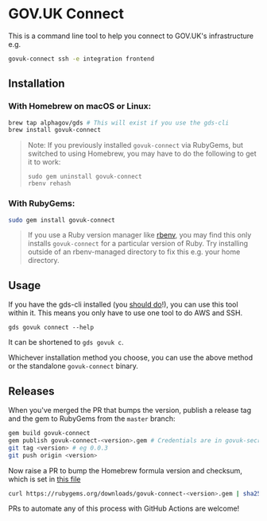 # GOV.UK Connect

This is a command line tool to help you connect to GOV.UK's infrastructure e.g.

```bash
govuk-connect ssh -e integration frontend
```

## Installation

### With Homebrew on macOS or Linux:

```bash
brew tap alphagov/gds # This will exist if you use the gds-cli
brew install govuk-connect
```

> Note: If you previously installed `govuk-connect` via RubyGems, but
> switched to using Homebrew, you may have to do the following to get
> it to work:
>
> ```
> sudo gem uninstall govuk-connect
> rbenv rehash
> ```

### With RubyGems:

```bash
sudo gem install govuk-connect
```

> If you use a Ruby version manager like [rbenv](https://github.com/rbenv/rbenv), you may find this only installs `govuk-connect` for a particular version of Ruby. Try installing outside of an rbenv-managed directory to fix this e.g. your home directory.

## Usage

If you have the gds-cli installed (you [should do](https://docs.publishing.service.gov.uk/manual/access-aws-console.html)!), you can use this tool within it. This means you only have to use one tool to do AWS and SSH.

```
gds govuk connect --help
```

It can be shortened to `gds govuk c`.

Whichever installation method you choose, you can use the above method or the standalone `govuk-connect` binary.

## Releases

When you've merged the PR that bumps the version, publish a release tag and the gem to RubyGems from the `master` branch:

```bash
gem build govuk-connect
gem publish govuk-connect-<version>.gem # Credentials are in govuk-secrets/pass/2ndline
git tag <version> # eg 0.0.3
git push origin <version>
```

Now raise a PR to bump the Homebrew formula version and checksum, which is set in [this file](https://github.com/alphagov/homebrew-gds/blob/master/Formula/govuk-connect.rb)

```bash
curl https://rubygems.org/downloads/govuk-connect-<version>.gem | sha256sum
```

PRs to automate any of this process with GitHub Actions are welcome!
